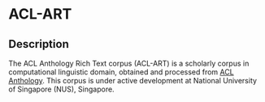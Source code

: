 # ACL-ART

## Description

The ACL Anthology Rich Text corpus (ACL-ART) is a scholarly corpus in computational linguistic domain, obtained and processed from [ACL Anthology](https://aclanthology.org/).
This corpus is under active development at National University of Singapore (NUS), Singapore. 
